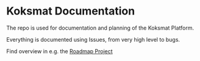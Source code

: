 # Koksmat Documentation

The repo is used for documentation and planning of the Koksmat Platform.

Everything is documented using Issues, from very high level to bugs.

Find overview in e.g. the [Roadmap Project](https://github.com/orgs/koksmat-com/projects/5)
